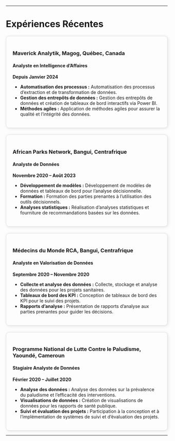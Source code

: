 
---

# Expériences Récentes

<style>
  .experience-container {
    display: flex;
    flex-direction: column;
    gap: 20px;
    margin-top: 20px;
  }
  .experience-item {
    border: 1px solid #ddd;
    border-radius: 10px;
    padding: 20px;
    box-shadow: 2px 2px 10px rgba(0, 0, 0, 0.1);
    background: none; /* No background color */
    transition: background-color 0.3s, box-shadow 0.3s; /* Add transition for smooth hover effect */
  }
  .experience-item:hover {
    background-color: rgba(240, 240, 240, 0.5); /* Highlight color on hover with transparency */
    box-shadow: 2px 2px 15px rgba(0, 0, 0, 0.2); /* Add shadow on hover */
  }
</style>

<div class="experience-container">
  <div class="experience-item">
    <h3>Maverick Analytik, Magog, Québec, Canada</h3>
    <h4>Analyste en Intelligence d’Affaires</h4>
    <p><strong>Depuis Janvier 2024</strong></p>
    <ul>
      <li><strong>Automatisation des processus :</strong> Automatisation des processus d’extraction et de transformation de données.</li>
      <li><strong>Gestion des entrepôts de données :</strong> Gestion des entrepôts de données et création de tableaux de bord interactifs via Power BI.</li>
      <li><strong>Méthodes agiles :</strong> Application de méthodes agiles pour assurer la qualité et l’intégrité des données.</li>
    </ul>
  </div>

  <div class="experience-item">
    <h3>African Parks Network, Bangui, Centrafrique</h3>
    <h4>Analyste de Données</h4>
    <p><strong>Novembre 2020 – Août 2023</strong></p>
    <ul>
      <li><strong>Développement de modèles :</strong> Développement de modèles de données et tableaux de bord pour l’analyse décisionnelle.</li>
      <li><strong>Formation :</strong> Formation des parties prenantes à l’utilisation des outils décisionnels.</li>
      <li><strong>Analyses statistiques :</strong> Réalisation d’analyses statistiques et fourniture de recommandations basées sur les données.</li>
    </ul>
  </div>

  <div class="experience-item">
    <h3>Médecins du Monde RCA, Bangui, Centrafrique</h3>
    <h4>Analyste en Valorisation de Données</h4>
    <p><strong>Septembre 2020 – Novembre 2020</strong></p>
    <ul>
      <li><strong>Collecte et analyse des données :</strong> Collecte, stockage et analyse des données pour les projets sanitaires.</li>
      <li><strong>Tableaux de bord des KPI :</strong> Conception de tableaux de bord des KPI pour le suivi des projets.</li>
      <li><strong>Rapports d’analyse :</strong> Présentation de rapports d’analyse aux parties prenantes pour guider les décisions.</li>
    </ul>
  </div>

  <div class="experience-item">
    <h3>Programme National de Lutte Contre le Paludisme, Yaoundé, Cameroun</h3>
    <h4>Stagiaire Analyste de Données</h4>
    <p><strong>Février 2020 – Juillet 2020</strong></p>
    <ul>
      <li><strong>Analyse des données :</strong> Analyse des données sur la prévalence du paludisme et l’efficacité des interventions.</li>
      <li><strong>Visualisations de données :</strong> Création de visualisations de données pour les rapports de santé publique.</li>
      <li><strong>Suivi et évaluation des projets :</strong> Participation à la conception et à l’implémentation de systèmes de suivi et d’évaluation des projets.</li>
    </ul>
  </div>
</div>

---
